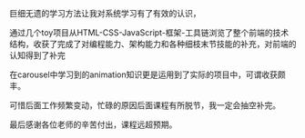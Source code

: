 巨细无遗的学习方法让我对系统学习有了有效的认识，

通过几个toy项目从HTML-CSS-JavaScript-框架-工具链浏览了整个前端的技术结构，收获了完成了对编程能力、架构能力和各种细枝末节技能的补充，对前端的认知得到了补完

在carousel中学习到的animation知识更是运用到了实际的项目中，可谓收获颇丰。

可惜后面工作频繁变动，忙碌的原因后面课程有所脱节，我一定会抽空补完。

最后感谢各位老师的辛苦付出，课程远超预期。
